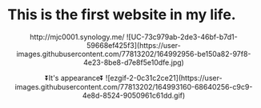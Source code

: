 # This is the first website in my life.
<p align="center">
    http://mjc0001.synology.me/
  ![UC-73c979ab-2de3-46bf-b7d1-59668ef425f3](https://user-images.githubusercontent.com/77813202/164992956-be150a82-97f8-4e23-8be8-d7e8f5e10dfe.jpg)
</p>




<p align="center">
    ⏬It's appearance⏬
    ![ezgif-2-0c31c2ce21](https://user-images.githubusercontent.com/77813202/164993160-68640256-c9c9-4e8d-8524-9050961c61dd.gif)
</p>


